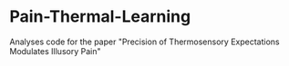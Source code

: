 # Pain-Thermal-Learning
Analyses code for the paper "Precision of Thermosensory Expectations  Modulates Illusory Pain"
